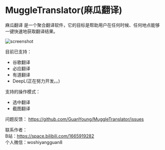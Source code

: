 # MuggleTranslator(麻瓜翻译)

麻瓜翻译 是一个聚合翻译软件，它的目标是帮助用户在任何时候、任何地点能够一键快速地获取翻译结果。  

![screenshot](https://user-images.githubusercontent.com/87522068/128890505-3f221864-bf8e-4a8a-b608-2702ed01ed58.png)  

目前已支持：  
* 谷歌翻译  
* 必应翻译  
* 有道翻译  
* DeepL(正在努力开发。。)

支持的操作模式：  
* 选中翻译  
* 截图翻译  

问题反馈： https://github.com/GuanYoung/MuggleTranslator/issues

联系作者：  
B站：https://space.bilibili.com/1665919282  
个人微信：woshiyangguan8
